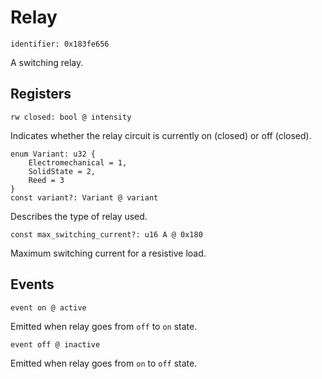 # Relay

    identifier: 0x183fe656

A switching relay.

## Registers

    rw closed: bool @ intensity

Indicates whether the relay circuit is currently on (closed) or off (closed).

    enum Variant: u32 {
        Electromechanical = 1,
        SolidState = 2,
        Reed = 3
    }
    const variant?: Variant @ variant

Describes the type of relay used.

    const max_switching_current?: u16 A @ 0x180

Maximum switching current for a resistive load.

## Events

    event on @ active

Emitted when relay goes from ``off`` to ``on`` state.

    event off @ inactive

Emitted when relay goes from ``on`` to ``off`` state.
